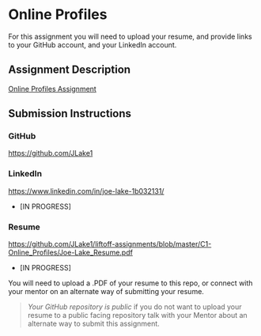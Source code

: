 # Online Profiles
For this assignment you will need to upload your resume, and provide links to your GitHub account, and your LinkedIn account.

## Assignment Description
[Online Profiles Assignment](https://education.launchcode.org/liftoff/assignments/online-profiles/)

## Submission Instructions
 
### GitHub
https://github.com/JLake1
 
### LinkedIn
https://www.linkedin.com/in/joe-lake-1b032131/
- [IN PROGRESS]

### Resume
https://github.com/JLake1/liftoff-assignments/blob/master/C1-Online_Profiles/Joe-Lake_Resume.pdf
- [IN PROGRESS]


You will need to upload a .PDF of your resume to this repo, or connect with your mentor on an alternate way of submitting your resume.

> *Your GitHub repository is public* if you do not want to upload your resume to a public facing repository talk with your Mentor about an alternate way to submit this assignment.
